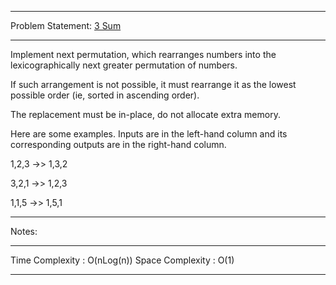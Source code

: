 ******************************************************************************
Problem Statement: [3 Sum](https://leetcode.com/problems/next-permutation/)
******************************************************************************
Implement next permutation, which rearranges numbers into the 
lexicographically next greater permutation of numbers. 

If such arrangement is not possible, it must rearrange it as the lowest 
possible order (ie, sorted in ascending order). 

The replacement must be in-place, do not allocate extra memory. 

Here are some examples. Inputs are in the left-hand column and its 
corresponding outputs are in the right-hand column.

1,2,3 ->> 1,3,2

3,2,1 ->> 1,2,3

1,1,5 ->> 1,5,1

******************************************************************************
Notes: 
******************************************************************************
Time Complexity : O(nLog(n))
Space Complexity : O(1)

******************************************************************************